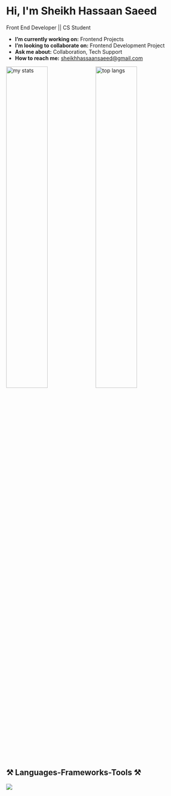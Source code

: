 # Hi, I'm Sheikh Hassaan Saeed
Front End Developer || CS Student



-  **I’m currently working on:** Frontend Projects
-  **I’m looking to collaborate on:** Frontend Development Project
-  **Ask me about:** Collaboration, Tech Support
-  **How to reach me:** sheikhhassaansaeed@gmail.com


<img alt="my stats" align="left" width="47%" src="https://github-readme-stats.vercel.app/api?username=sheikh-hassaan-saeed&show_icons=true&icon_color=2092fc&border_radius=10&rank_icon=github&theme=dark"/>
<img alt="top langs" align="left" width="47%" src="https://github-readme-stats.vercel.app/api/top-langs/?username=sheikh-hassaan-saeed&theme=dark&border_radius=10&layout=compact"/>

<br clear="both" />
<br/>

## ⚒️ Languages-Frameworks-Tools ⚒️

<p align="left">
  <a href="https://skillicons.dev">
    <img src="https://skillicons.dev/icons?i=html,css,js,react,figma,jest,cpp,git,github&theme=dark" />
  </a>
</p>
















